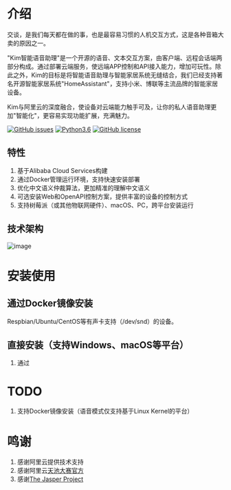# 介绍 

交谈，是我们每天都在做的事，也是最容易习惯的人机交互方式，这是各种音箱大卖的原因之一。

"Kim智能语音助理"是一个开源的语音、文本交互方案，由客户端、远程会话端两部分构成。通过部署云端服务，使远端APP控制和API接入能力，增加可玩性。除此之外，Kim的目标是将智能语音助理与智能家居系统无缝结合，我们已经支持著名开源智能家居系统"HomeAssistant"，支持小米、博联等主流品牌的智能家居设备。

Kim与阿里云的深度融合，使设备对云端能力触手可及，让你的私人语音助理更加"智能化"，更容易实现功能扩展，充满魅力。


[![GitHub issues](https://img.shields.io/github/issues/tenstone/kim-voice-assistant-iot-client.svg)](https://github.com/tenstone/kim-voice-assistant-iot-client/issues)
[![Python3.6](https://img.shields.io/badge/python3.6-green-brightgreen.svg)](https://www.python.org)
[![GitHub license](https://img.shields.io/github/license/tenstone/kim-voice-assistant-iot-client.svg)](https://github.com/tenstone/kim-voice-assistant-iot-client/blob/master/LICENSE)


## 特性

1. 基于Alibaba Cloud Services构建
1. 通过Docker管理运行环境，支持快速安装部署
1. 优化中文语义仲裁算法，更加精准的理解中文语义
2. 可选安装Web和OpenAPI控制方案，提供丰富的设备的控制方式
2. 支持树莓派（或其他物联网硬件）、macOS、PC，跨平台安装运行

## 技术架构

![image](http://github.com/tenstone/kim-voice-assistant-iot-client/raw/master/images/technical_architecture.png)

# 安装使用

## 通过Docker镜像安装

Respbian/Ubuntu/CentOS等有声卡支持（/dev/snd）的设备。

## 直接安装（支持Windows、macOS等平台）

1. 通过

# TODO

1. 支持Docker镜像安装（语音模式仅支持基于Linux Kernel的平台）

# 鸣谢

1. 感谢阿里云提供技术支持
1. 感谢阿里云[天池大赛官方](https://tianchi.aliyun.com/)
1. 感谢[The Jasper Project](http://jasperproject.github.io/)




